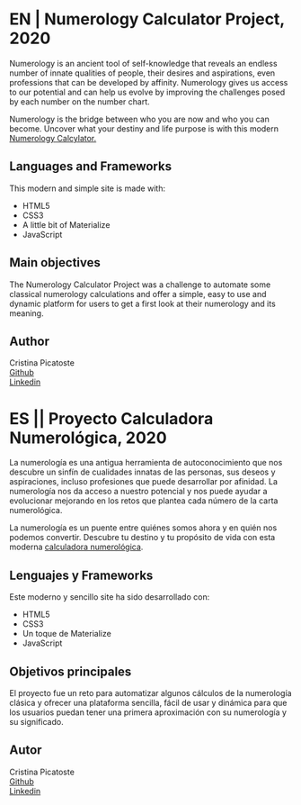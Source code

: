 

<h1>EN | Numerology Calculator Project, 2020</h1>

Numerology is an ancient tool of self-knowledge that reveals an endless number of innate qualities of people, their desires and aspirations, even professions that can be developed by affinity. Numerology gives us access to our potential and can help us evolve by improving the challenges posed by each number on the number chart.

Numerology is the bridge between who you are now and who you can become. Uncover what your destiny and life purpose is with this modern <a href="https://cristinapicatoste.github.io/numerology_calculator/">Numerology Calcylator.</a>

<h2>Languages and Frameworks</h2>

This modern and simple site is made with:
<ul>
   <li>HTML5</li>
   <li>CSS3</li>
   <li>A little bit of Materialize</li>
   <li>JavaScript</li>
</ul>

<h2>Main objectives</h2>

The Numerology Calculator Project was a challenge to automate some classical numerology calculations and offer a simple, easy to use and dynamic platform for users to get a first look at their numerology and its meaning.

<h2>Author</h2>

Cristina Picatoste
<br>
<a href="https://github.com/cristinapicatoste">Github</a>
<br>
<a href="https://www.linkedin.com/in/cristinapicatoste/">Linkedin</a>


<h1>ES || Proyecto Calculadora Numerológica, 2020</h1>

La numerología es una antigua herramienta de autoconocimiento que nos descubre un sinfín de cualidades innatas de las personas, sus deseos y aspiraciones, incluso profesiones que puede desarrollar por afinidad. La numerología nos da acceso a nuestro potencial y nos puede ayudar a evolucionar mejorando en los retos que plantea cada número de la carta numerológica. 

La numerología es un puente entre quiénes somos ahora y en quién nos podemos convertir. Descubre tu destino y tu propósito de vida con esta moderna <a href="https://cristinapicatoste.github.io/numerology_calculator/">calculadora numerológica</a>.


<h2>Lenguajes y Frameworks</h2>

Este moderno y sencillo site ha sido desarrollado con:
<ul>
   <li>HTML5</li>
   <li>CSS3</li>
   <li>Un toque de Materialize</li>
   <li>JavaScript</li>
</ul>

<h2>Objetivos principales</h2>

El proyecto fue un reto para automatizar algunos cálculos de la numerología clásica y ofrecer una plataforma sencilla, fácil de usar y dinámica para que los usuarios puedan tener una primera aproximación con su numerología y su significado.

<h2>Autor</h2>

Cristina Picatoste
<br>
<a href="https://github.com/cristinapicatoste">Github</a>
<br>
<a href="https://www.linkedin.com/in/cristinapicatoste/">Linkedin</a>





